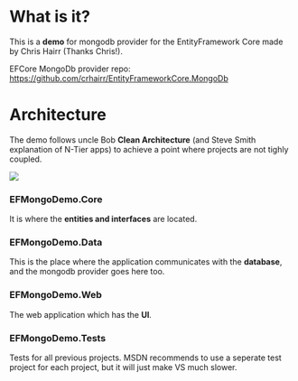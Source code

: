 # What is it?

This is a **demo** for mongodb provider for the EntityFramework Core made by Chris Hairr (Thanks Chris!).

EFCore MongoDb provider repo: https://github.com/crhairr/EntityFrameworkCore.MongoDb

# Architecture

The demo follows uncle Bob **Clean Architecture** (and Steve Smith explanation of N-Tier apps) to achieve a point where projects are not tighly coupled.

![](/images/architecture.png?raw=true)

### EFMongoDemo.Core

It is where the **entities and interfaces** are located.
    
### EFMongoDemo.Data

This is the place where the application communicates with the **database**, and the mongodb provider goes here too.
	
### EFMongoDemo.Web

The web application which has the **UI**.

### EFMongoDemo.Tests

Tests for all previous projects. MSDN recommends to use a seperate test project for each project, but it will just make VS much slower.